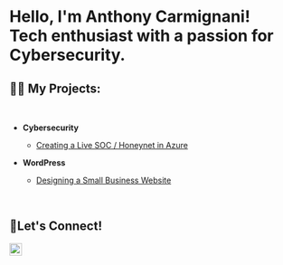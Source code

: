 <h1>Hello, I'm Anthony Carmignani! <br/>Tech enthusiast with a passion for Cybersecurity.</h1>

<h2>👨‍💻 My Projects:</h2></br>

- <b>Cybersecurity</b>
  - [Creating a Live SOC / Honeynet in Azure](https://github.com/Acarmignani/Azure-SOC)

- <b>WordPress</b>
  - [Designing a Small Business Website](https://acarmignani.eracohorts.us/)

</br><h2> 🤳Let's Connect!</h2>


[<img align="left" alt="AnthonyCarmignani | LinkedIn" width="22px" src="https://cdn.jsdelivr.net/npm/simple-icons@v3/icons/linkedin.svg" />][linkedin]

[linkedin]: https://linkedin.com/in/acarmignani/

<!--
Here are some ideas to get you started:

- 🔭 I’m currently working on ...
- 🌱 I’m currently learning ...
- 👯 I’m looking to collaborate on ...
- 🤔 I’m looking for help with ...
- 💬 Ask me about ...
- 📫 How to reach me: ...
- 😄 Pronouns: ...
- ⚡ Fun fact: ...
-->
